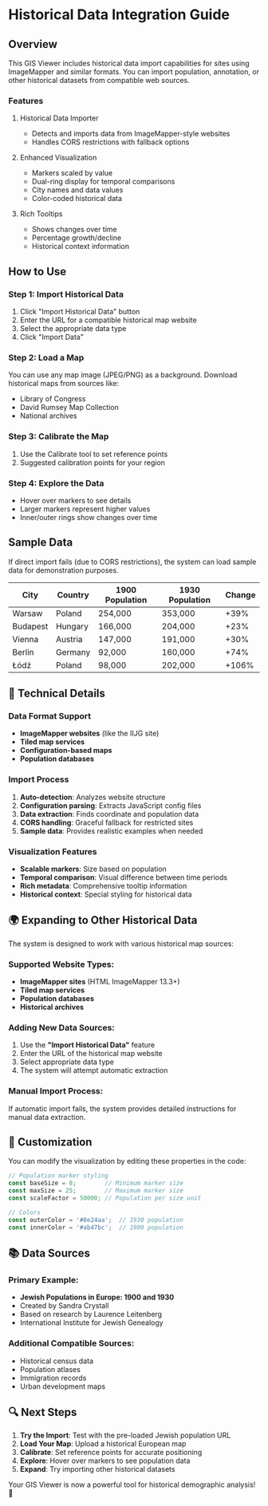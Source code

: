 
# Historical Data Integration Guide

## Overview

This GIS Viewer includes historical data import capabilities for sites using ImageMapper and similar formats. You can import population, annotation, or other historical datasets from compatible web sources.

### Features

1. Historical Data Importer
   - Detects and imports data from ImageMapper-style websites
   - Handles CORS restrictions with fallback options

2. Enhanced Visualization
   - Markers scaled by value
   - Dual-ring display for temporal comparisons
   - City names and data values
   - Color-coded historical data

3. Rich Tooltips
   - Shows changes over time
   - Percentage growth/decline
   - Historical context information

## How to Use

### Step 1: Import Historical Data
1. Click "Import Historical Data" button
2. Enter the URL for a compatible historical map website
3. Select the appropriate data type
4. Click "Import Data"

### Step 2: Load a Map
You can use any map image (JPEG/PNG) as a background. Download historical maps from sources like:
  - Library of Congress
  - David Rumsey Map Collection
  - National archives

### Step 3: Calibrate the Map
1. Use the Calibrate tool to set reference points
2. Suggested calibration points for your region

### Step 4: Explore the Data
- Hover over markers to see details
- Larger markers represent higher values
- Inner/outer rings show changes over time

## Sample Data

If direct import fails (due to CORS restrictions), the system can load sample data for demonstration purposes.

| City | Country | 1900 Population | 1930 Population | Change |
|------|---------|----------------|------------------|--------|
| Warsaw | Poland | 254,000 | 353,000 | +39% |
| Budapest | Hungary | 166,000 | 204,000 | +23% |
| Vienna | Austria | 147,000 | 191,000 | +30% |
| Berlin | Germany | 92,000 | 160,000 | +74% |
| Łódź | Poland | 98,000 | 202,000 | +106% |

## 🔧 Technical Details

### Data Format Support
- **ImageMapper websites** (like the IIJG site)
- **Tiled map services**
- **Configuration-based maps**
- **Population databases**

### Import Process
1. **Auto-detection**: Analyzes website structure
2. **Configuration parsing**: Extracts JavaScript config files
3. **Data extraction**: Finds coordinate and population data
4. **CORS handling**: Graceful fallback for restricted sites
5. **Sample data**: Provides realistic examples when needed

### Visualization Features
- **Scalable markers**: Size based on population
- **Temporal comparison**: Visual difference between time periods
- **Rich metadata**: Comprehensive tooltip information
- **Historical context**: Special styling for historical data

## 🌍 Expanding to Other Historical Data

The system is designed to work with various historical map sources:

### Supported Website Types:
- **ImageMapper sites** (HTML ImageMapper 13.3+)
- **Tiled map services**
- **Population databases**
- **Historical archives**

### Adding New Data Sources:
1. Use the **"Import Historical Data"** feature
2. Enter the URL of the historical map website
3. Select appropriate data type
4. The system will attempt automatic extraction

### Manual Import Process:
If automatic import fails, the system provides detailed instructions for manual data extraction.

## 🎨 Customization

You can modify the visualization by editing these properties in the code:

```javascript
// Population marker styling
const baseSize = 8;        // Minimum marker size
const maxSize = 25;        // Maximum marker size
const scaleFactor = 50000; // Population per size unit

// Colors
const outerColor = '#8e24aa';  // 1930 population
const innerColor = '#ab47bc';  // 1900 population
```

## 📚 Data Sources

### Primary Example:
- **Jewish Populations in Europe: 1900 and 1930**
- Created by Sandra Crystall
- Based on research by Laurence Leitenberg
- International Institute for Jewish Genealogy

### Additional Compatible Sources:
- Historical census data
- Population atlases
- Immigration records
- Urban development maps

## 🔍 Next Steps

1. **Try the Import**: Test with the pre-loaded Jewish population URL
2. **Load Your Map**: Upload a historical European map
3. **Calibrate**: Set reference points for accurate positioning
4. **Explore**: Hover over markers to see population data
5. **Expand**: Try importing other historical datasets

Your GIS Viewer is now a powerful tool for historical demographic analysis! 🎊

